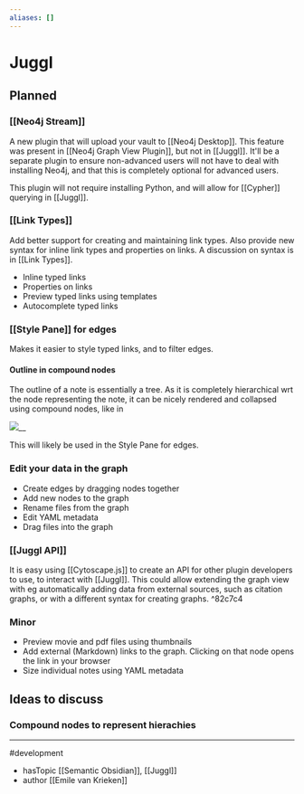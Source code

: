 ```yaml
---
aliases: []
---
```



# Juggl
## Planned
### [[Neo4j Stream]]
A new plugin that will upload your vault to [[Neo4j Desktop]]. This feature was present in [[Neo4j Graph View Plugin]], but not in [[Juggl]]. It'll be a separate plugin to ensure non-advanced users will not have to deal with installing Neo4j, and that this is completely optional for advanced users.

This plugin will not require installing Python, and will allow for [[Cypher]] querying in [[Juggl]]. 

### [[Link Types]]
Add better support for creating and maintaining link types. Also provide new syntax for inline link types and properties on links. A discussion on syntax is in [[Link Types]].
- Inline typed links
- Properties on links
- Preview typed links using templates
- Autocomplete typed links

### [[Style Pane]] for edges
Makes it easier to style typed links, and to filter edges.
#### Outline in compound nodes
The outline of a note is essentially a tree. As it is completely hierarchical wrt the node representing the note, it can be nicely rendered and collapsed using compound nodes, like in

![](https://cdn.discordapp.com/attachments/794501737062203422/798921299404652574/JfMR9BuCHr.gif)__

This will likely be used in the Style Pane for edges.

### Edit your data in the graph
- Create edges by dragging nodes together
- Add new nodes to the graph
- Rename files from the graph
- Edit YAML metadata
- Drag files into the graph

### [[Juggl API]]
It is easy using [[Cytoscape.js]] to create an API for other plugin developers to use, to interact with [[Juggl]]. This could allow extending the graph view with eg automatically adding data from external sources, such as citation graphs, or with a different syntax for creating graphs. ^82c7c4

### Minor
- Preview movie and pdf files using thumbnails
- Add external (Markdown) links to the graph. Clicking on that node opens the link in your browser
- Size individual notes using YAML metadata

## Ideas to discuss

### Compound nodes to represent hierachies


--- 
#development
- hasTopic [[Semantic Obsidian]], [[Juggl]]
- author [[Emile van Krieken]]	